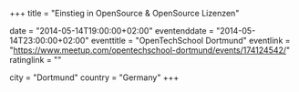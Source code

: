 +++
title = "Einstieg in OpenSource & OpenSource Lizenzen"

date = "2014-05-14T19:00:00+02:00"
eventenddate = "2014-05-14T23:00:00+02:00"
eventtitle = "OpenTechSchool Dortmund"
eventlink = "https://www.meetup.com/opentechschool-dortmund/events/174124542/"
ratinglink = ""

city = "Dortmund"
country = "Germany"
+++